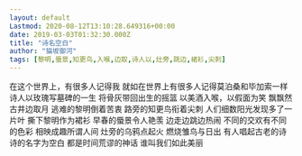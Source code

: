 ```yaml
---
layout: default
Lastmod: 2020-08-12T13:10:28.649316+00:00
date: 2019-03-03T01:32:30.000Z
title: "诗名空白"
author: "猫坂御河"
tags: [黎明,蜃景,知更鸟,入喉,边取,诗人以,灶旁,跳边,裙衫,尖刺]
---
```


在这个世界上，有很多人记得我 就如在世界上有很多人记得莫泊桑和毕加索一样 诗人以玫瑰写墓碑的一生 将骨灰带回出生的摇篮 以美酒入喉，以假面为笑 飘飘然古井边取月 逃难的黎明倒着苦衷 路旁的知更鸟衔着尖刺 人们细数阳光发现多了一片叶 撕下黎明作为裙衫 早春的蜃景令人艳羡 边走边跳边热闹 不同的交欢有不同的色彩 相映成趣所谓人间 灶旁的乌鸦点起火 燃烧雏鸟与日出 有人唱起古老的诗 诗的名字为空白 都是时间荒谬的神话 谁叫我们如此美丽

